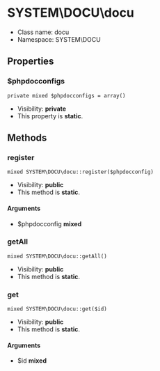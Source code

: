 SYSTEM\DOCU\docu
===============






* Class name: docu
* Namespace: SYSTEM\DOCU





Properties
----------


### $phpdocconfigs

    private mixed $phpdocconfigs = array()





* Visibility: **private**
* This property is **static**.


Methods
-------


### register

    mixed SYSTEM\DOCU\docu::register($phpdocconfig)





* Visibility: **public**
* This method is **static**.


#### Arguments
* $phpdocconfig **mixed**



### getAll

    mixed SYSTEM\DOCU\docu::getAll()





* Visibility: **public**
* This method is **static**.




### get

    mixed SYSTEM\DOCU\docu::get($id)





* Visibility: **public**
* This method is **static**.


#### Arguments
* $id **mixed**


